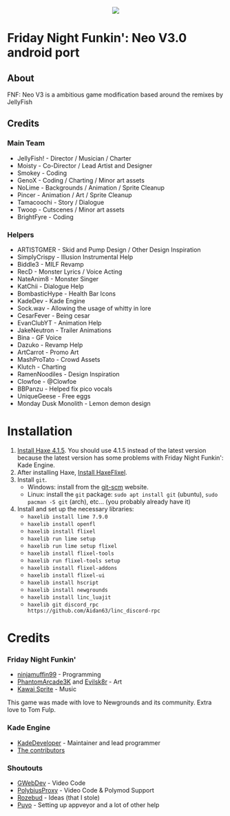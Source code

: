 <p align="center">
	<img src="assets/preload/images/NEOlogo.png"> 
</p>

# Friday Night Funkin': Neo V3.0 android port
## About
FNF: Neo V3 is a ambitious game modification based around the remixes by JellyFish

## Credits
### Main Team

- JellyFish! - Director / Musician / Charter
- Moisty - Co-Director / Lead Artist and Designer
- Smokey - Coding
- GenoX - Coding / Charting / Minor art assets
- NoLime - Backgrounds / Animation / Sprite Cleanup
- Pincer - Animation / Art  / Sprite Cleanup
- Tamacoochi - Story / Dialogue 
- Twoop - Cutscenes / Minor art assets
- BrightFyre - Coding

### Helpers

- ARTISTGMER - Skid and Pump Design / Other Design Inspiration
- SimplyCrispy - Illusion Instrumental Help
- Biddle3 - MILF Revamp
- RecD - Monster Lyrics / Voice Acting
- NateAnim8 - Monster Singer
- KatChii - Dialogue Help
- BombasticHype - Health Bar Icons
- KadeDev - Kade Engine
- Sock.wav - Allowing the usage of whitty in lore
- CesarFever - Being cesar
- EvanClubYT - Animation Help
- JakeNeutron - Trailer Animations
- Bina - GF Voice
- Dazuko - Revamp Help
- ArtCarrot - Promo Art
- MashProTato - Crowd Assets
- Klutch - Charting 
- RamenNoodiles - Design Inspiration
- Clowfoe - @Clowfoe
- BBPanzu - Helped fix pico vocals
- UniqueGeese - Free eggs
- Monday Dusk Monolith - Lemon demon design

# Installation
1. [Install Haxe 4.1.5](https://haxe.org/download/version/4.1.5/). You should use 4.1.5 instead of the latest version because the latest version has some problems with Friday Night Funkin': Kade Engine.
2. After installing Haxe, [Install HaxeFlixel](https://haxeflixel.com/documentation/install-haxeflixel/).
3. Install `git`.
	- Windows: install from the [git-scm](https://git-scm.com/downloads) website.
	- Linux: install the `git` package: `sudo apt install git` (ubuntu), `sudo pacman -S git` (arch), etc... (you probably already have it)
4. Install and set up the necessary libraries:
	- `haxelib install lime 7.9.0`
	- `haxelib install openfl`
	- `haxelib install flixel`
	- `haxelib run lime setup`
	- `haxelib run lime setup flixel`
	- `haxelib install flixel-tools`
	- `haxelib run flixel-tools setup`
	- `haxelib install flixel-addons`
	- `haxelib install flixel-ui`
	- `haxelib install hscript`
	- `haxelib install newgrounds`
	- `haxelib install linc_luajit`
	- `haxelib git discord_rpc https://github.com/Aidan63/linc_discord-rpc`

# Credits
### Friday Night Funkin'
 - [ninjamuffin99](https://twitter.com/ninja_muffin99) - Programming
 - [PhantomArcade3K](https://twitter.com/phantomarcade3k) and [Evilsk8r](https://twitter.com/evilsk8r) - Art
 - [Kawai Sprite](https://twitter.com/kawaisprite) - Music

This game was made with love to Newgrounds and its community. Extra love to Tom Fulp.
### Kade Engine
- [KadeDeveloper](https://twitter.com/KadeDeveloper) - Maintainer and lead programmer
- [The contributors](https://github.com/KadeDev/Kade-Engine/graphs/contributors)

### Shoutouts
- [GWebDev](https://github.com/GrowtopiaFli) - Video Code
- [PolybiusProxy](https://github.com/polybiusproxy) - Video Code & Polymod Support
- [Rozebud](https://github.com/ThatRozebudDude) - Ideas (that I stole)
- [Puyo](https://github.com/daniel11420) - Setting up appveyor and a lot of other help
